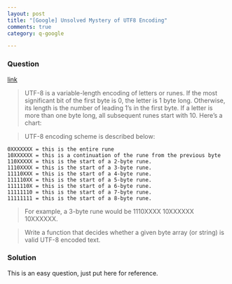 ```yaml
---
layout: post
title: "[Google] Unsolved Mystery of UTF8 Encoding"
comments: true
category: q-google

---
```


### Question 

[link](http://algorithmguru.com/blog/?p=148)

> UTF-8 is a variable-length encoding of letters or runes. If the most significant bit of the first byte is 0, the letter is 1 byte long. Otherwise, its length is the number of leading 1’s in the first byte. If a letter is more than one byte long, all subsequent runes start with 10. Here’s a chart:

> UTF-8 encoding scheme is described below:

	0XXXXXXX = this is the entire rune
	10XXXXXX = this is a continuation of the rune from the previous byte
	110XXXXX = this is the start of a 2-byte rune.
	1110XXXX = this is the start of a 3-byte rune.
	11110XXX = this is the start of a 4-byte rune.
	111110XX = this is the start of a 5-byte rune.
	1111110X = this is the start of a 6-byte rune.
	11111110 = this is the start of a 7-byte rune.
	11111111 = this is the start of a 8-byte rune.

> For example, a 3-byte rune would be 1110XXXX 10XXXXXX 10XXXXXX.

> Write a function that decides whether a given byte array (or string) is valid UTF-8 encoded text. 

### Solution

This is an easy question, just put here for reference. 
